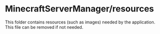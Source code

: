 # MinecraftServerManager/resources

This folder contains resources (such as images) needed by the application. This file can
be removed if not needed.
